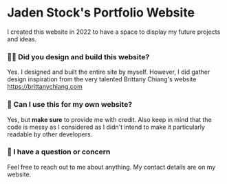 # Jaden Stock's Portfolio Website
I created this website in 2022 to have a space to display my future projects and ideas.

### 👷‍♂️ Did you design and build this website?
Yes. I designed and built the entire site by myself. However, I did gather design inspiration from the very talented Brittany Chiang's website https://brittanychiang.com

### 🚀 Can I use this for my own website?
Yes, but **make sure** to provide me with credit. Also keep in mind that the code is messy as I considered as I didn't intend to make it particularly readable by other developers.

### 🙋 I have a question or concern
Feel free to reach out to me about anything. My contact details are on my website.
